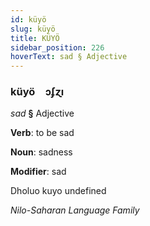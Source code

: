 ```yaml
---
id: küyö
slug: küyö
title: KÜYÖ
sidebar_position: 226
hoverText: sad § Adjective
---
```


### küyö&emsp;<span kind="abugida">ɔʄɀı</span>

*sad* **§** Adjective

**Verb**: to be sad

**Noun**: sadness

**Modifier**: sad

Dholuo kuyo undefined

*Nilo-Saharan Language Family*